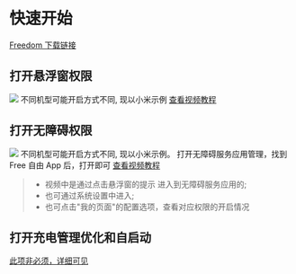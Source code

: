 # 快速开始

[Freedom 下载链接](http://112.74.51.102:3000/)

<!-- ![Apk download](https://lzt-app-pic.oss-cn-beijing.aliyuncs.com/qrcode-download-apk.png) -->

## 打开悬浮窗权限

![](https://lzt-app-pic.oss-cn-beijing.aliyuncs.com/how-to-open-float.png)
不同机型可能开启方式不同, 现以小米示例
[查看视频教程](https://lzt-app-pic.oss-cn-beijing.aliyuncs.com/how_to_open_float_tech.mp4)

## 打开无障碍权限

![](https://lzt-app-pic.oss-cn-beijing.aliyuncs.com/how-to-open-access.png)
不同机型可能开启方式不同, 现以小米示例。 打开无障碍服务应用管理，找到 Free 自由 App 后，打开即可
[查看视频教程](https://lzt-app-pic.oss-cn-beijing.aliyuncs.com/how_to_open_access_tech.mp4)

> - 视频中是通过点击悬浮窗的提示 进入到无障碍服务应用的;
> - 也可通过系统设置中进入;
> - 也可点击"我的页面"的配置选项，查看对应权限的开启情况

## 打开充电管理优化和自启动

[此项非必须，详细可见](keep-alive.md)
